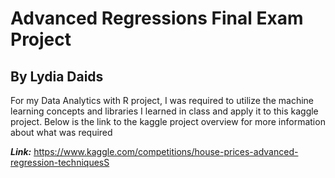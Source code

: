 # Advanced Regressions Final Exam Project
## By Lydia Daids

For my Data Analytics with R project, I was required to utilize the machine learning concepts and libraries I learned in class and apply it to this kaggle project. Below is the link to the kaggle project overview for more information about what was required

***Link:*** https://www.kaggle.com/competitions/house-prices-advanced-regression-techniquesS
